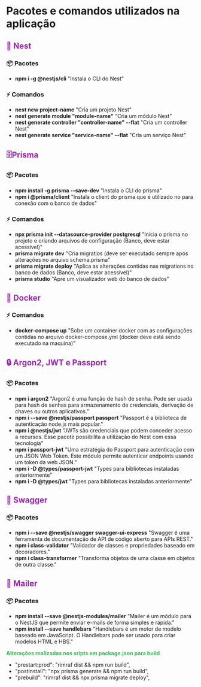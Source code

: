 <h1>Pacotes e comandos utilizados na aplicação</h1>

<h2 style="color:#9c27b0;">🦁 Nest</h2>

<h3>📦 Pacotes</h3>

<ul>
    <li>
        <strong>npm i -g @nestjs/cli</strong>
        <span>"Instala o CLI do Nest"</span>
    </li>
</ul>

<h3>⚡ Comandos</h3>

<ul>
    <li>
        <strong>nest new project-name</strong>
        <span>"Cria um projeto Nest"</span>
    </li>
    <li>
        <strong>nest generate module "module-name"</strong>
        <span>"Cria um módulo Nest"</span>
    </li>
    <li>
        <strong>nest generate controller "controller-name" --flat</strong>
        <span>"Cria um controller Nest"</span>
    </li>
    <li>
        <strong>nest generate service "service-name" --flat</strong>
        <span>"Cria um serviço Nest"</span>
    </li>
</ul>

<h2 style="color:#9c27b0;">🗄️Prisma</h2>

<h3>📦 Pacotes</h3>

<ul>
    <li>
        <strong>npm install -g prisma --save-dev</strong>
        <span>"Instala o CLI do prisma"</span>
    </li>
    <li>
        <strong>npm i @prisma/client</strong>
        <span>"Instala o client do prisma que é utilizado no para conexão com o banco de dados"</span>
    </li>
</ul>

<h3>⚡ Comandos</h3>

<ul>
    <li>
        <strong>npx prisma init --datasource-provider postgresql</strong>
        <span>"Inicia o prisma no projeto e criando arquivos de configuração (Banco, deve estar acessível)"</span>
    </li>
    <li>
        <strong>prisma migrate dev</strong>
        <span>"Cria migratios (deve ser executado sempre após alterações no arquivo schema.prisma"</span>
    </li>
    <li>
        <strong>prisma migrate deploy</strong>
        <span>"Aplica as alterações contidas nas migrations no banco de dados (Banco, deve estar acessível)"</span>
    </li>
     <li>
        <strong>prisma studio</strong>
        <span>"Apre um visualizador web do banco de dados"</span>
    </li>
</ul>

<h2 style="color:#9c27b0;">🐋 Docker</h2>

<h3>⚡ Comandos</h3>
<ul>
     <li>
        <strong>docker-compose up</strong>
        <span>"Sobe um container docker com as configurações contidas no arquivo docker-compose.yml (docker deve está sendo executado na maquina)"</span>
    </li>
</ul>

<h2 style="color:#9c27b0;">🔒 Argon2, JWT e Passport</h2>

<h3>📦 Pacotes</h3>
<ul>
     <li>
        <strong>npm i argon2</strong>
        <span>"Argon2 é uma função de hash de senha. Pode ser usada para hash de senhas para armazenamento de credenciais, derivação de chaves ou outros aplicativos."</span>
    </li>
    <li>
        <strong>npm i --save @nestjs/passport passport</strong>
        <span>"Passport é a biblioteca de autenticação node.js mais popular."</span>
    </li>
    <li>
        <strong>npm i @nestjs/jwt</strong>
        <span>"JWTs são credenciais que podem conceder acesso a recursos. Esse pacote possibilita a utilização do Nest com essa tecnologia"</span>
    </li>
    <li>
        <strong>npm i passport-jwt</strong>
        <span>"Uma estratégia do Passport para autenticação com um JSON Web Token. Este módulo permite autenticar endpoints usando um token da web JSON."</span>
    </li>
    <li>
        <strong>npm i -D @types/passport-jwt</strong>
        <span>"Types para bibliotecas instaladas anteriormente"</span>
    </li>
    <li>
        <strong>npm i -D @types/jwt</strong>
        <span>"Types para bibliotecas instaladas anteriormente"</span>
    </li>
</ul>

<h2 style="color:#9c27b0;">📝 Swagger</h2>

<h3>📦 Pacotes</h3>
<ul>
     <li>
        <strong>npm i --save @nestjs/swagger swagger-ui-express</strong>
        <span>"Swagger é uma ferramenta de documentação de API de código aberto para APIs REST."</span>
    </li>
    <li>
        <strong>npm i class-validator</strong>
        <span>"Validador de classes e propriedades baseado em decoradores."</span>
    </li>
    <li>
        <strong>npm i class-transformer</strong>
        <span>"Transforma objetos de uma classe em objetos de outra classe."</span>
    </li>
</ul>

<h2 style="color:#9c27b0;">📧 Mailer</h2>

<h3>📦 Pacotes</h3>

<ul>
    <li>
        <strong>npm install --save @nestjs-modules/mailer</strong>
        <span>"Mailer é um módulo para o NestJS que permite enviar e-mails de forma simples e rápida."</span>
    </li>
    <li>
        <strong>npm install --save handlebars</strong>
        <span>"Handlebars é um motor de modelo baseado em JavaScript. O Handlebars pode ser usado para criar modelos HTML e HBS."</span>
    </li>
</ul>

<p style="color:#30C151; font-weight:bolder">Alterações realizadas nos sripts em package.json para build</p>

- "prestart:prod": "rimraf dist && npm run build",
- "postinstall": "npx prisma generate && npm run build",
- "prebuild": "rimraf dist && npx prisma migrate deploy",
